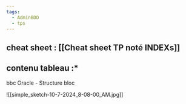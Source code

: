 ```yaml
---
tags:
  - AdminBDD
  - tps
---
```

## cheat sheet : [[Cheat sheet TP noté INDEXs]]
## contenu tableau :*

bbc Oracle -
Structure bloc 

![[simple_sketch-10-7-2024_8-08-00_AM.jpg]]

